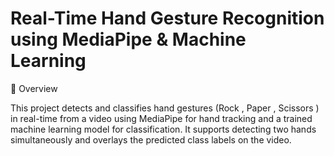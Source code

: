 
#  Real-Time Hand Gesture Recognition using MediaPipe & Machine Learning

🎥 Overview

This project detects and classifies hand gestures (Rock , Paper , Scissors  ) in real-time from a video using MediaPipe for hand tracking and a trained machine learning model for classification. 
It supports detecting two hands simultaneously and overlays the predicted class labels on the video.



